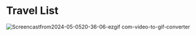 # Travel List

![Screencastfrom2024-05-0520-36-06-ezgif com-video-to-gif-converter](https://github.com/makarenko-v/travel-list/assets/168454838/ef8194d4-855e-45bb-a955-34c3237ece28)
